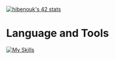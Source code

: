 [![hibenouk's 42 stats](https://badge.mediaplus.ma/darkblue/hibenouk)](https://github.com/oakoudad/badge42)
# Language and Tools
[![My Skills](https://skillicons.dev/icons?i=c,cpp,python,git,bash,mysql,docker,linux,neovim,vim,java,spring,js,react)](https://skillicons.dev)
